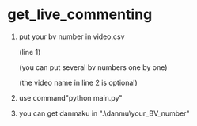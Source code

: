 # get_live_commenting

1. put your bv number in video.csv

   (line 1)

   (you can put several bv numbers one by one)

   (the video name in line 2 is optional)

2. use command"python main.py"

3. you can get danmaku in ".\danmu\\your_BV_number"

